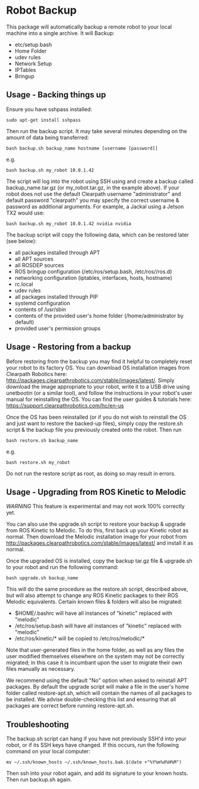 # Robot Backup
This package will automatically backup a remote robot to your local machine into a single archive.  It will Backup:

- etc/setup.bash
- Home Folder
- udev rules
- Network Setup
- IPTables
- Bringup

## Usage - Backing things up
Ensure you have sshpass installed:

```sudo apt-get install sshpass```

Then run the backup script. It may take several minutes depending on the amount of data being transferred:

```bash backup.sh backup_name hostname [username [password]]```

e.g.

```bash backup.sh my_robot 10.0.1.42```

The script will log into the robot using SSH using and create a backup called backup_name.tar.gz (or my_robot.tar.gz, in the example above).  If your robot does not use the default Clearpath username "administrator" and default password "clearpath" you may specify the correct username & password as additional arguments.  For example, a Jackal using a Jetson TX2 would use:

```bash backup.sh my_robot 10.0.1.42 nvidia nvidia```

The backup script will copy the following data, which can be restored later (see below):

- all packages installed through APT
- all APT sources
- all ROSDEP sources
- ROS bringup configuration (/etc/ros/setup.bash, /etc/ros/<distro>/ros.d)
- networking configuration (iptables, interfaces, hosts, hostname)
- rc.local
- udev rules
- all packages installed through PIP
- systemd configuration
- contents of /usr/sbin
- contents of the provided user's home folder (/home/administrator by default)
- provided user's permission groups


## Usage - Restoring from a backup
Before restoring from the backup you may find it helpful to completely reset your robot to its factory OS.  You can download OS installation images from Clearpath Robotics here: http://packages.clearpathrobotics.com/stable/images/latest/.  Simply download the image appropriate to your robot, write it to a USB drive using unetbootin (or a similar tool), and follow the instructions in your robot's user manual for reinstalling the OS.  You can find the user guides & tutorials here: https://support.clearpathrobotics.com/hc/en-us

Once the OS has been reinstalled (or if you do not wish to reinstall the OS and just want to restore the backed-up files), simply copy the restore.sh script & the backup file you previously created onto the robot.  Then run

```bash restore.sh backup_name```

e.g.

```bash restore.sh my_robot```

Do not run the restore script as root, as doing so may result in errors.


## Usage - Upgrading from ROS Kinetic to Melodic
*WARNING* This feature is experimental and may not work 100% correctly yet.

You can also use the upgrade.sh script to restore your backup & upgrade from ROS Kinetic to Melodic.  To do this, first back up your Kinetic robot as normal.  Then download the Melodic installation image for your robot from http://packages.clearpathrobotics.com/stable/images/latest/ and install it as normal.

Once the upgraded OS is installed, copy the backup tar.gz file & upgrade.sh to your robot and run the following command:

```bash upgrade.sh backup_name```

This will do the same procedure as the restore.sh script, described above, but will also attempt to change any ROS Kinetic packages to their ROS Melodic equivalents.  Certain known files & folders will also be migrated:

- $HOME/.bashrc will have all instances of "kinetic" replaced with "melodic"
- /etc/ros/setup.bash will have all instances of "kinetic" replaced with "melodic"
- /etc/ros/kinetic/* will be copied to /etc/ros/melodic/*

Note that user-generated files in the home folder, as well as any files the user modified themselves elsewhere on the system may not be correctly migrated; in this case it is incumbant upon the user to migrate their own files manually as necessary.

We recommend using the default "No" option when asked to reinstall APT packages.  By default the upgrade script will make a file in the user's home folder called restore-apt.sh, which will contain the names of all packages to be installed.  We advise double-checking this list and ensuring that all packages are correct before running restore-apt.sh.


## Troubleshooting
The backup.sh script can hang if you have not previously SSH'd into your robot, or if its SSH keys have changed.  If this occurs, run the following command on your local computer:

```mv ~/.ssh/known_hosts ~/.ssh/known_hosts.bak.$(date +"%Y%m%d%H%M")```

Then ssh into your robot again, and add its signature to your known hosts.  Then run backup.sh again.
